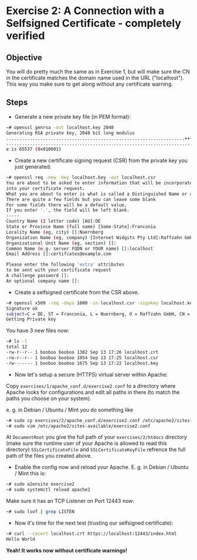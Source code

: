 # Exercise 2: A Connection with a Selfsigned Certificate - completely verified

## Objective
You will do pretty much the same as in Exercise 1, but will make sure the CN in the certificate matches the domain name used in the URL ("localhost"). This way you make sure to get along without any certificate warning.

## Steps

   * Generate a new private key file (in PEM format):

```Bash
~# openssl genrsa -out localhost.key 2048
Generating RSA private key, 2048 bit long modulus
....................................................................+++++
..............................................................................+++++
e is 65537 (0x010001)
```

   * Create a new certificate signing request (CSR) from the private key you just generated:

```Bash
~# openssl req -new -key localhost.key -out localhost.csr
You are about to be asked to enter information that will be incorporated
into your certificate request.
What you are about to enter is what is called a Distinguished Name or a DN.
There are quite a few fields but you can leave some blank
For some fields there will be a default value,
If you enter '.', the field will be left blank.
-----
Country Name (2 letter code) [AU]:DE
State or Province Name (full name) [Some-State]:Franconia
Locality Name (eg, city) []:Nuernberg
Organization Name (eg, company) [Internet Widgits Pty Ltd]:Raffzahn GmbH
Organizational Unit Name (eg, section) []:
Common Name (e.g. server FQDN or YOUR name) []:localhost
Email Address []:certifcates@example.com

Please enter the following 'extra' attributes
to be sent with your certificate request
A challenge password []:
An optional company name []:
```

   * Create a selfsigned certificate from the CSR above.

```Bash
~# openssl x509 -req -days 1000 -in localhost.csr -signkey localhost.key -out localhost.crt
Signature ok
subject=C = DE, ST = Franconia, L = Nuernberg, O = Raffzahn GmbH, CN = localhost, emailAddress = certifcates@example.com
Getting Private key
```

You have 3 new files now:
```Bash
~# ls -l
total 12
-rw-r--r-- 1 booboo booboo 1302 Sep 13 17:26 localhost.crt
-rw-r--r-- 1 booboo booboo 1054 Sep 13 17:25 localhost.csr
-rw------- 1 booboo booboo 1675 Sep 13 17:22 localhost.key
```

   * Now let's setup a secure (HTTPS) virtual server within Apache:

Copy `exercises/1/apache_conf.d/exercise2.conf` to a directory where Apache looks for configurations and edit all paths in there (to match the paths you choose on your system).

e. g. in Debian / Ubuntu / Mint you do something like

```Bash
~# sudo cp exercises/2/apache_conf.d/exercise2.conf /etc/apache2/sites-available
~# sudo vim /etc/apache2/sites-available/exercise2.conf
```

At `DocumentRoot` you give the full path of your `exercises/2/htdocs` directory
(make sure the runtime user of your Apache is allowed to read this directory)
`SSLCertificateFile` and `SSLCertificateKeyFile` refrence the full path of the files you created above.

   * Enable the config now and reload your Apache. E. g. in Debian / Ubuntu / Mint this is:

```Bash
~# sudo a2ensite exercise2
~# sudo systemctl reload apache2
```

Make sure it has an TCP Listener on Port 12443 now:

```Bash
~# sudo lsof | grep LISTEN
```

   * Now it's time for the next test (trusting our selfsigned certificate):

```Bash
~# curl --cacert localhost.crt https://localhost:12443/index.html
Hello World
```

__Yeah! It works now without certificate warnings!__

